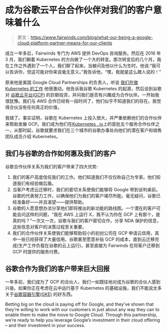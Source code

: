 # 成为谷歌云平台合作伙伴对我们的客户意味着什么

> 原文：<https://www.fairwinds.com/blog/what-our-being-a-google-cloud-platform-partner-means-for-our-clients>

 成立一年多后，Fairwinds 专门为 AWS 提供 DevOps 咨询服务。然后在 2016 年 3 月，我们朝着 Kubernetes 的方向做了一个大的转变。那次转变后的几个月，我在工作之外遇到了一个人，我们聊了起来。当被问及他以什么为生时，他说:“我可以告诉你，但这可能对你来说毫无意义。”我告诉他，“嘿，我就是这么跟人说的！”

原来他是美国 Google Cloud Partnerships 的负责人，听说 [我们在做 Kubernetes 的工作](http://blog.reactiveops.com/kubernetes-and-the-age-of-zero-downtime-deployment) 他很激动。他告诉我谷歌 Kubernetes 的起源，然后谈到谷歌对 [谷歌云平台(GCP)](https://cloud.google.com) 的巨额投资，并问我们是否有兴趣成为合作伙伴。一开始我很犹豫。我们与 AWS 合作已经有一段时间了，他们似乎不知道我们的存在。我觉得合伙没有任何真正的价值。

我错了。事实证明，谷歌在 Kubernetes 上投入很大，并严重依赖他们的合作伙伴来帮助发展 GCP。我们成为他们在[Kubernetes . io](https://kubernetes.io/partners/)上的首批五个服务合作伙伴之一，从那时起，谷歌就要求我们在三个城市的谷歌办事处向他们的潜在客户和销售团队成员介绍 Kubernetes。

## **我们与谷歌的合作如何惠及我们的客户**

谷歌合作伙伴关系为我们的客户带来了四大优势:

1.  我们的客户高度信任我们的工作。他们知道我们不仅仅称自己为专家。他们知道我们有经验做后盾。
2.  当客户考虑云迁移时，我们的密切关系使我们能够将 Google 带到谈判桌前。谷歌的代表努力工作，以确保他们为我们的客户竭尽所能。毫无疑问，谷歌已经准备好——并且渴望——提供帮助。
3.  谷歌的人愿意想办法分享他们即将推出的新功能的路线图。一个潜在的客户可能会问这样的问题，“我在 AWS 上运行 X，我不认为你在 GCP 上有那个，是真的吗？”一次又一次，谷歌与我们的客户密切合作，分享 NDA 保护的信息，这些信息对客户的决策过程至关重要。
4.  我们的合作伙伴关系使我们能够帮助较小的初创公司在 GCP 申请云信用，其中一些已经获得了大量信用。谷歌甚至愿意补贴 GCP 的成本，直到云迁移完成(生产工作负载在谷歌的云上运行)，甚至直接为 Fairwinds 在将客户迁移到 GCP 时提供的服务付费。

## **谷歌合作为我们的客户带来巨大回报**

一年多前，我们成为了 GCP 的合伙人，我们一如既往地对成为谷歌的合伙人感到兴奋。如果你正在考虑在云中运行基于 Kubernetes 的基础设施，我们不能说太多关于[谷歌容器引擎(GKE)](https://cloud.google.com/container-engine/) 的好东西。

Betting big on the cloud is paying off for Google, and they’ve shown that they’re willing to work with our customers in just about any way they can to enable them to make the move to Google Cloud. Through this partnership, we’re ready to help you leverage Google’s investment in their cloud offering – and their investment in your success.